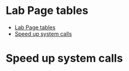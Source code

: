 # Lab Page tables
- [Lab Page tables](#lab-page-tables)
- [Speed up system calls](#speed-up-system-calls)

# Speed up system calls